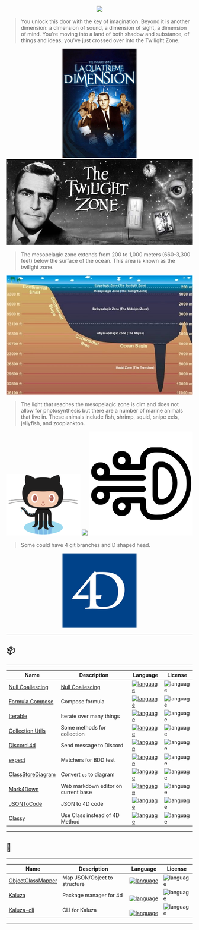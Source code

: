 <p align="center">
<img src="https://upload.wikimedia.org/wikipedia/en/e/e8/Dimension404Title.jpg"/>
</p>

> You unlock this door with the key of imagination. Beyond it is another dimension: a dimension of sound, a dimension of sight, a dimension of mind. You're moving into a land of both shadow and substance, of things and ideas; you've just crossed over into the Twilight Zone.

<p align="center">
<img src="La_Quatrieme_Dimension.jpg" width="200px" /> <img src="The_Twilight_Zone.jpg" width="640px" />
</p>

> The mesopelagic zone extends from 200 to 1,000 meters (660-3,300 feet) below the surface of the ocean. This area is known as the twilight zone.
<p align="center">
<img src="The_Mesopelagic_Zone.jpg"/>
</p>

>  The light that reaches the mesopelagic zone is dim and does not allow for photosynthesis but there are a number of marine animals that live in. These animals include fish, shrimp, squid, snipe eels, jellyfish, and zooplankton.

<p align="center">
<div align="center">
 <img src="Octocat.png" width="200px" /> <img src="https://avatars2.githubusercontent.com/u/59135882?s=460&v=4" width="280px" /> <img src="GithubAvatarRotate.png" width="280px" />
</div>
</p>

> Some could have 4 git branches and D shaped head.

<p align="center"><img src="4D.jpg" width="200px" /></p>

---
## 📦
---

|Name|Description|Language|License|
|-|-|-|-|
| [Null Coaliescing][NullCoaliescing-url] | [Null Coaliescing](https://en.wikipedia.org/wiki/Null_coalescing_operator) | [![language][NullCoaliescing-top]][NullCoaliescing-url] | ![language][NullCoaliescing-license-shield] |
| [Formula Compose][formula_compose-url] | Compose formula | [![language][formula_compose-top]][formula_compose-url] | ![language][formula_compose-license-shield] |
| [Iterable][Iterable-url] | Iterate over many things| [![language][Iterable-top]][Iterable-url] | ![language][Iterable-license-shield] |
| [Collection Utils][CollectionUtils-url] | Some methods for collection | [![language][CollectionUtils-top]][CollectionUtils-url] | ![language][CollectionUtils-license-shield] |
| [Discord.4d][Discord.4d-url] | Send message to Discord | [![language][Discord.4d-top]][Discord.4d-url] | ![language][Discord.4d-license-shield] |
| [expect][expect-url] | Matchers for BDD test | [![language][expect-top]][expect-url] | ![language][expect-license-shield] |
| [ClassStoreDiagram][ClassStoreDiagram-url] | Convert `cs` to diagram | [![language][ClassStoreDiagram-top]][ClassStoreDiagram-url] | ![language][ClassStoreDiagram-license-shield] |
| [Mark4Down][Mark4Down-url] | Web markdown editor on current base| [![language][Mark4Down-top]][Mark4Down-url] | ![language][Mark4Down-license-shield] |
| [JSONToCode][JSONToCode-url] | JSON to 4D code| [![language][JSONToCode-top]][JSONToCode-url] | ![language][JSONToCode-license-shield] |
| [Classy][Classy-url] | Use Class instead of 4D Method | [![language][Classy-top]][Classy-url] | ![language][Classy-license-shield] |

---
## 🚧
---

|Name|Description|Language|License|
|-|-|-|-|
| [ObjectClassMapper][ObjectClassMapper-url] | Map JSON/Object to structure | [![language][ObjectClassMapper-top]][ObjectClassMapper-url] | ![language][ObjectClassMapper-license-shield] |
| [Kaluza][Kaluza-url] | Package manager for 4d | [![language][Kaluza-top]][Kaluza-url] | ![language][Kaluza-license-shield] |
| [Kaluza-cli][Kaluza-cli-url] | CLI for Kaluza | [![language][Kaluza-cli-top]][Kaluza-cli-url] | ![language][Kaluza-cli-license-shield] |

---

[NullCoaliescing-top]: https://img.shields.io/github/languages/top/mesopelagique/NullCoaliescing.svg
[NullCoaliescing-url]: NullCoaliescing
[NullCoaliescing-license-shield]: https://img.shields.io/github/license/mesopelagique/NullCoaliescing
[formula_compose-top]: https://img.shields.io/github/languages/top/mesopelagique/formula_compose.svg
[formula_compose-url]: formula_compose
[formula_compose-license-shield]: https://img.shields.io/github/license/mesopelagique/formula_compose
[CollectionUtils-top]: https://img.shields.io/github/languages/top/mesopelagique/CollectionUtils.svg
[CollectionUtils-url]: CollectionUtils
[CollectionUtils-license-shield]: https://img.shields.io/github/license/mesopelagique/CollectionUtils
[ObjectClassMapper-top]: https://img.shields.io/github/languages/top/mesopelagique/ObjectClassMapper.svg
[ObjectClassMapper-url]: ObjectClassMapper
[ObjectClassMapper-license-shield]: https://img.shields.io/github/license/mesopelagique/ObjectClassMapper
[Kaluza-top]: https://img.shields.io/github/languages/top/mesopelagique/Kaluza.svg
[Kaluza-url]: Kaluza
[Kaluza-license-shield]: https://img.shields.io/github/license/mesopelagique/kaluza
[Kaluza-cli-top]: https://img.shields.io/github/languages/top/mesopelagique/kaluza-cli.svg
[Kaluza-cli-url]: kaluza-cli
[Kaluza-cli-license-shield]: https://img.shields.io/github/license/mesopelagique/kaluza-cli
[Iterable-top]: https://img.shields.io/github/languages/top/mesopelagique/Iterable.svg
[Iterable-url]: Iterable
[Iterable-license-shield]: https://img.shields.io/github/license/mesopelagique/Iterable
[Discord.4d-top]: https://img.shields.io/github/languages/top/mesopelagique/Discord.4d.svg
[Discord.4d-url]: Discord.4d
[Discord.4d-license-shield]: https://img.shields.io/github/license/mesopelagique/Discord.4d
[expect-top]: https://img.shields.io/github/languages/top/mesopelagique/expect.svg
[expect-url]: expect
[expect-license-shield]: https://img.shields.io/github/license/mesopelagique/expect
[ClassStoreDiagram-top]: https://img.shields.io/github/languages/top/mesopelagique/ClassStoreDiagram.svg
[ClassStoreDiagram-url]: ClassStoreDiagram
[ClassStoreDiagram-license-shield]: https://img.shields.io/github/license/mesopelagique/ClassStoreDiagram
[Mark4Down-top]: https://img.shields.io/github/languages/top/mesopelagique/Mark4Down.svg
[Mark4Down-url]: Mark4Down
[Mark4Down-license-shield]: https://img.shields.io/github/license/mesopelagique/Mark4Down
[JSONToCode-top]: https://img.shields.io/github/languages/top/mesopelagique/JSONToCode.svg
[JSONToCode-url]: JSONToCode
[JSONToCode-license-shield]: https://img.shields.io/github/license/mesopelagique/JSONToCode
[Classy-top]: https://img.shields.io/github/languages/top/mesopelagique/Classy.svg
[Classy-url]: Classy
[Classy-license-shield]: https://img.shields.io/github/license/mesopelagique/Classy
